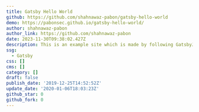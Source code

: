 ```yaml
---
title: Gatsby Hello World
github: https://github.com/shahnawaz-pabon/gatsby-hello-world
demo: https://pabonsec.github.io/gatsby-hello-world/
author: shahnawaz-pabon
author_link: https://github.com/shahnawaz-pabon
date: 2023-11-30T09:38:02.427Z
description: This is an example site which is made by following GatsbyJS tutorial.
ssg:
  - Gatsby
css: []
cms: []
category: []
draft: false
publish_date: '2019-12-25T14:52:52Z'
update_date: '2020-01-06T18:03:23Z'
github_star: 0
github_fork: 0
---
```


